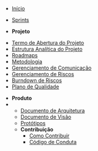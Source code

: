 ﻿* [Início](/)

* [Sprints](/sprints/)

* **Projeto**
<!---
* [Post Mortem](/documentation/post-mortem.md)
-->
* [Termo de Abertura do Projeto](/abertura/termo_de_abertura.md)
* [Estrutura Analítica do Projeto](/abertura/eap.md)
* [Roadmaps](/roadmaps/)
* [Metodologia](/documentation/documento_de_metodologia)
* [Gerenciamento de Comunicação](/gerencimento_de_comunicacao.md)
* [Gerenciamento de Riscos](/risk-manegement.md)
* [Burndown de Riscos](/risks-burndown.md)
* [Plano de Qualidade](/documentation/quality.md)
<!--
* [Entrega Contínua](/documentation/continuous-delivery.md)
-->
* **Produto**
* <!--
* [Plano de Elicitação](/elicitation-plan.md)
    - [Mapa de Empatia](./elicitacao/empathy-map.md)
    - [Técnica de Brainstorm](./elicitacao/brainstorm.md)   
    - [Observação por Instrospecção](./elicitacao/introspection.md) 
-->
* [Backlog](/product-backlog.md)
* [Estrutura de Branches e Padrões](/branches-structure.md)
<!--
* [Folha de Estilo](/style-sheet.md)
-->
* [Documento de Arquitetura](/documentation/documento_de_arquitetura.md)
* [Documento de Visão](/documentation/documento_de_visao.md)
* [Protótipos](/prototype.md)
<!--
* [Teste de Usabilidade](/usability/5-acts-interview.md)
    - [Resultados](/usability/5-acts-results.md)
-->

* **Contribuição**
    * [Como Contribuir](/documentation/contributing.md)  
    * [Código de Conduta](/documentation/code_of_conduct.md)
    
